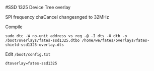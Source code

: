 #SSD 1325 Device Tree overlay

SPI frequency chaCancel changesnged to 32MHz

Compile

    sudo dtc -W no-unit_address_vs_reg -@ -I dts -O dtb -o /boot/overlays/fates-ssd1325.dtbo /home/we/fates/overlays/fates-shield-ssd1325-overlay.dts

Edit `/boot/config.txt`

    dtoverlay=fates-ssd1325

